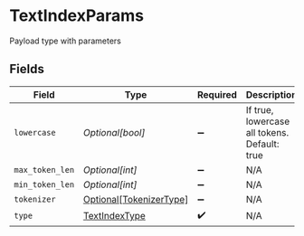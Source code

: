 # TextIndexParams

Payload type with parameters


## Fields

| Field                                                           | Type                                                            | Required                                                        | Description                                                     |
| --------------------------------------------------------------- | --------------------------------------------------------------- | --------------------------------------------------------------- | --------------------------------------------------------------- |
| `lowercase`                                                     | *Optional[bool]*                                                | :heavy_minus_sign:                                              | If true, lowercase all tokens. Default: true                    |
| `max_token_len`                                                 | *Optional[int]*                                                 | :heavy_minus_sign:                                              | N/A                                                             |
| `min_token_len`                                                 | *Optional[int]*                                                 | :heavy_minus_sign:                                              | N/A                                                             |
| `tokenizer`                                                     | [Optional[TokenizerType]](../../models/shared/tokenizertype.md) | :heavy_minus_sign:                                              | N/A                                                             |
| `type`                                                          | [TextIndexType](../../models/shared/textindextype.md)           | :heavy_check_mark:                                              | N/A                                                             |